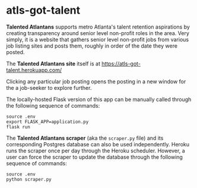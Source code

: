 # atls-got-talent

**Talented Atlantans** supports metro Atlanta's talent retention aspirations by creating transparency around senior level non-profit roles in the area. Very simply, it is a website that gathers senior level non-profit jobs from various job listing sites and posts them, roughly in order of the date they were posted.

The **Talented Atlantans site** itself is at https://atls-got-talent.herokuapp.com/ 

Clicking any particular job posting opens the posting in a new window for the a job-seeker to explore further. 

The locally-hosted Flask version of this app can be manually called through the following sequence of commands:

`source .env`<br>
`export FLASK_APP=application.py`<br>
`flask run`

The **Talented Atlantans scraper** (aka the `scraper.py` file) and its corresponding Postgres database can also be used independently. Heroku runs the scraper once per day through the Heroku scheduler. However, a user can force the scraper to update the database through the following sequence of commands:

`source .env`<br>
`python scraper.py`

